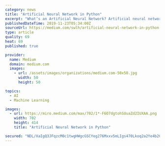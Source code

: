 ```yaml
---
category: news
title: "Artificial Neural Network in Python"
excerpt: "What’s an Artificial Neural Network? Artificial neural networks or connectionist systems are computing systems that are inspired by, but not identical to, biological neural networks that constitute animal brains. Such systems “learn” to perform tasks ..."
publishedDateTime: 2019-11-23T05:34:00Z
sourceUrl: https://medium.com/swlh/artificial-neural-network-in-python-5eac08110c73
type: article
quality: 69
heat: 69
published: true

provider:
  name: Medium
  domain: medium.com
  images:
    - url: /assets/images/organizations/medium.com-50x50.jpg
      width: 50
      height: 50

topics:
  - AI
  - Machine Learning

images:
  - url: https://miro.medium.com/max/702/1*-F6O7dgtohSUuaZd2IUXAA.png
    width: 702
    height: 414
    title: "Artificial Neural Network in Python"

secured: "NDL/XaIgQ3JFqzcM0c1twgHWgcGSCYeg276Mxxv5mLIgs470Lkoq2a2Ye4b2GOH+sR62AXE4JQ6vuxqfPccRXbpLUsDujC9VavOlr1Az6blOHXxnEMf1SmRQpwyIGBAkNBIT1YMyTjnQhRFKm2RR3cOq/IYoRHf5I+mzvMPksTVRfEtN70kJZqZha+fIhpDg4F37HcRRnyl3V10UE06piafMr70SAs+F1gvTeXyE01a7AsUJ538hsmV7iOVF7Az3TPvZ4Gl4oK9o9gh1BZXmCg==;czDAIQSJilWLhvZwesMwNQ=="
---
```


